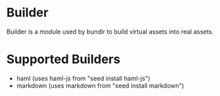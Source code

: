 Builder
=======
Builder is a module used by bundlr to build virtual assets into real assets.


Supported Builders
==================
- haml (uses haml-js from "seed install haml-js")
- markdown (uses markdown from "seed install markdown")